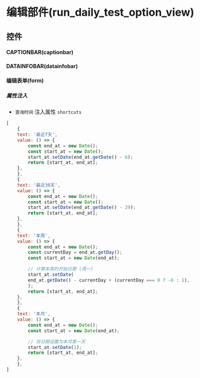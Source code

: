 # 编辑部件(run_daily_test_option_view)  <!-- {docsify-ignore-all} -->



## 控件
#### CAPTIONBAR(captionbar)
#### DATAINFOBAR(datainfobar)
#### 编辑表单(form)

##### 属性注入
* `查询时间` 注入属性 `shortcuts`

```javascript
[
    {
    text: '最近7天',
    value: () => {
        const end_at = new Date();
        const start_at = new Date();
        start_at.setDate(end_at.getDate() - 6);
        return [start_at, end_at];
    },
    },
    {
    text: '最近30天',
    value: () => {
        const end_at = new Date();
        const start_at = new Date();
        start_at.setDate(end_at.getDate() - 29);
        return [start_at, end_at];
    },
    },
    {
    text: '本周',
    value: () => {
        const end_at = new Date();
        const currentDay = end_at.getDay();
        const start_at = new Date(end_at);

        // 计算本周的开始日期 (周一)
        start_at.setDate(
        end_at.getDate() - currentDay + (currentDay === 0 ? -6 : 1),
        );
        return [start_at, end_at];
    },
    },
    {
    text: '本月',
    value: () => {
        const end_at = new Date();
        const start_at = new Date(end_at);

        // 将日期设置为本月第一天
        start_at.setDate(1);
        return [start_at, end_at];
    },
    },
]
```


<script>
 const { createApp } = Vue
  createApp({
    data() {
      return {

      }
    }
  }).use(ElementPlus).mount('#app')
</script>